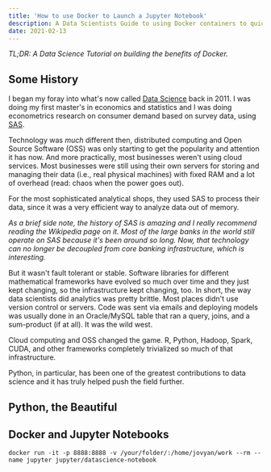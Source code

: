 ```yaml
---
title: 'How to use Docker to Launch a Jupyter Notebook'
description: A Data Scientists Guide to using Docker containers to quickly spin up a Jupyter Notebook
date: 2021-02-13
---
```


*TL;DR: A Data Science Tutorial on building the benefits of Docker.*

## Some History
I began my foray into what's now called [Data Science](https://en.wikipedia.org/wiki/Data_science) back in 2011. I was doing my first master's in economics and statistics and I was doing econometrics research on consumer demand based on survey data, using [SAS](https://en.wikipedia.org/wiki/SAS_Institute).

Technology was *much* different then, distributed computing and Open Source Software (OSS) was only starting to get the popularity and attention it has now. And more practically, most businesses weren't using cloud services. Most businesses were still using their own servers for storing and managing their data (i.e., real physical machines) with fixed RAM and a lot of overhead (read: chaos when the power goes out).

For the most sophisticated analytical shops, they used SAS to process their data, since it was a very efficient way to analyze data out of memory. 

*As a brief side note, the history of SAS is amazing and I really recommend reading the Wikipedia page on it. Most of the large banks in the world still operate on SAS because it's been around so long. Now, that technology can no longer be decoupled from core banking infrastructure, which is interesting.*

But it wasn't fault tolerant or stable. Software libraries for different mathematical frameworks have evolved so much over time and they just kept changing, so the infrastructure kept changing, too. In short, the way data scientists did analytics was pretty brittle. Most places didn't use version control or servers. Code was sent via emails and deploying models was usually done in an Oracle/MySQL table that ran a query, joins, and a sum-product (if at all). It was the wild west.

Cloud computing and OSS changed the game. R, Python, Hadoop, Spark, CUDA, and other frameworks completely trivialized so much of that infrastructure.

Python, in particular, has been one of the greatest contributions to data science and it has truly helped push the field further.

## Python, the Beautiful


## Docker and Jupyter Notebooks

```
docker run -it -p 8888:8888 -v /your/folder/:/home/jovyan/work --rm --name jupyter jupyter/datascience-notebook
```
